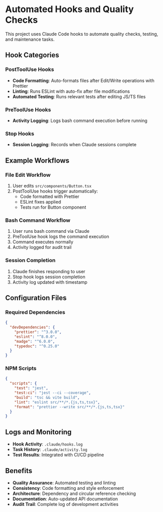 # Automated Hooks and Quality Checks

This project uses Claude Code hooks to automate quality checks, testing, and maintenance tasks.

## Hook Categories

### PostToolUse Hooks
- **Code Formatting**: Auto-formats files after Edit/Write operations with Prettier
- **Linting**: Runs ESLint with auto-fix after file modifications
- **Automated Testing**: Runs relevant tests after editing JS/TS files

### PreToolUse Hooks
- **Activity Logging**: Logs bash command execution before running

### Stop Hooks
- **Session Logging**: Records when Claude sessions complete

## Example Workflows

### File Edit Workflow
1. User edits `src/components/Button.tsx`
2. PostToolUse hooks trigger automatically:
   - Code formatted with Prettier
   - ESLint fixes applied
   - Tests run for Button component

### Bash Command Workflow  
1. User runs bash command via Claude
2. PreToolUse hook logs the command execution
3. Command executes normally
4. Activity logged for audit trail

### Session Completion
1. Claude finishes responding to user
2. Stop hook logs session completion
3. Activity log updated with timestamp

## Configuration Files

### Required Dependencies
```json
{
  "devDependencies": {
    "prettier": "^3.0.0",
    "eslint": "^8.0.0", 
    "madge": "^6.0.0",
    "typedoc": "^0.25.0"
  }
}
```

### NPM Scripts
```json
{
  "scripts": {
    "test": "jest",
    "test:ci": "jest --ci --coverage",
    "build": "tsc && vite build",
    "lint": "eslint src/**/*.{js,ts,tsx}",
    "format": "prettier --write src/**/*.{js,ts,tsx}"
  }
}
```

## Logs and Monitoring

- **Hook Activity**: `.claude/hooks.log`
- **Task History**: `.claude/activity.log`
- **Test Results**: Integrated with CI/CD pipeline

## Benefits

- **Quality Assurance**: Automated testing and linting
- **Consistency**: Code formatting and style enforcement  
- **Architecture**: Dependency and circular reference checking
- **Documentation**: Auto-updated API documentation
- **Audit Trail**: Complete log of development activities